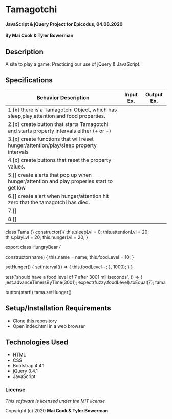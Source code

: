 # Tamagotchi 

#### JavaScript & jQuery Project for Epicodus, 04.08.2020

#### By **Mai Cook & Tyler Bowerman**

## Description

A site to play a game. Practicing our use of jQuery & JavaScript. 

## Specifications

|   Behavior Description   |  Input Ex.   |        Output Ex.        |
|------------------------------|--------------|--------------------------|
| 1.[x]   there is a Tamagotchi Object, which has  sleep,play,attention and food properties.
| 2.[x]   create button that starts Tamagotchi and starts property intervals either (+ or -)
| 3.[x]   create functions that will reset hunger/attention/play/sleep property intervals
| 4.[x]   create buttons that reset the property values.
| 5.[]   create alerts that pop up when hunger/attention and play properies start to get low
| 6.[]   create alert when hunger/attention hit zero that the tamagotchi has died.
| 7.[]
| 8.[]

class Tama {}
constructor(){
  this.sleepLvl = 0;
  this.attentionLvl = 20;
  this.playLvl = 20;
  this.hungerLvl = 20;
}

export class HungryBear {

  constructor(name) {
    this.name = name;
    this.foodLevel = 10;
  }

  setHunger() {
    setInterval(() => {
      this.foodLevel--;
    }, 1000);
  }
}


test('should have a food level of 7 after 3001 milliseconds', () => {
    jest.advanceTimersByTime(3001);
    expect(fuzzy.foodLevel).toEqual(7);
tama

button(start!)
tama.setHunger()







## Setup/Installation Requirements

* Clone this repository
* Open index.html in a web browser

## Technologies Used

* HTML
* CSS
* Bootstrap 4.4.1
* jQuery 3.4.1
* JavaScript


### License

*This software is licensed under the MIT license*

Copyright (c) 2020 **Mai Cook & Tyler Bowerman**